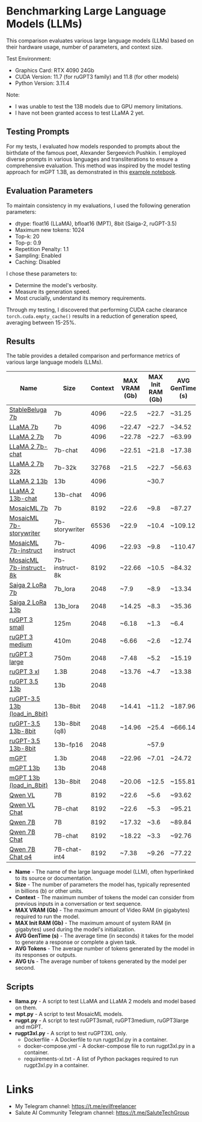 # Benchmarking Large Language Models (LLMs)

This comparison evaluates various large language models (LLMs) based on their hardware usage,
number of parameters, and context size.

Test Environment:

* Graphics Card: RTX 4090 24Gb
* CUDA Version: 11.7 (for ruGPT3 family) and 11.8 (for other models)
* Python Version: 3.11.4

Note:

* I was unable to test the 13B models due to GPU memory limitations.
* I have not been granted access to test LLaMA 2 yet.

## Testing Prompts

For my tests, I evaluated how models responded to prompts about the birthdate of the famous poet, Alexander Sergeevich
Pushkin. I employed diverse prompts in various languages and transliterations to ensure a comprehensive evaluation. This
method was inspired by the model testing approach for mGPT 1.3B, as demonstrated in
this [example notebook](https://github.com/ai-forever/mgpt/blob/main/notebooks/mgpt_huggingface_generation_example.ipynb).

## Evaluation Parameters

To maintain consistency in my evaluations, I used the following generation parameters:

* dtype: float16 (LLaMA), bfloat16 (MPT), 8bit (Saiga-2, ruGPT-3.5)
* Maximum new tokens: 1024
* Top-k: 20
* Top-p: 0.9
* Repetition Penalty: 1.1
* Sampling: Enabled
* Caching: Disabled

I chose these parameters to:

* Determine the model's verbosity.
* Measure its generation speed.
* Most crucially, understand its memory requirements.

Through my testing, I discovered that performing CUDA cache clearance `torch.cuda.empty_cache()` results
in a reduction of generation speed, averaging between 15-25%.

## Results

The table provides a detailed comparison and performance metrics of various large language models (LLMs).

| Name                                                                              | Size           | Context | MAX VRAM (Gb) | MAX Init RAM (Gb) | AVG GenTime (s) | AVG Tokens | AVG t/s |
|-----------------------------------------------------------------------------------|----------------|---------|---------------|-------------------|-----------------|------------|---------|
| [StableBeluga 7b](https://huggingface.co/stabilityai/StableBeluga-7B)             | 7b             | 4096    | ~22.5         | ~22.7             | ~31.25          | ~529.7     | ~16.9   |
| [LLaMA 7b](https://huggingface.co/huggyllama/llama-7b)                            | 7b             | 4096    | ~22.47        | ~22.7             | ~34.52          | ~545.5     | ~15.8   |
| [LLaMA 2 7b](https://huggingface.co/meta-llama/Llama-2-7b-hf)                     | 7b             | 4096    | ~22.78        | ~22.7             | ~63.99          | ~768.6     | ~12.0   | 
| [LLaMA 2 7b-chat](https://huggingface.co/meta-llama/Llama-2-7b-chat-hf)           | 7b-chat        | 4096    | ~22.51        | ~21.8             | ~17.38          | ~356.8     | ~20.5   |
| [LLaMA 2 7b 32k](https://huggingface.co/togethercomputer/LLaMA-2-7B-32K)          | 7b-32k         | 32768   | ~21.5         | ~22.7             | ~56.63          | ~868.5     | ~15.3   | 
| [LLaMA 2 13b](https://huggingface.co/meta-llama/Llama-2-13b-hf)                   | 13b            | 4096    |               | ~30.7             |                 |            |         |
| [LLaMA 2 13b-chat](https://huggingface.co/meta-llama/Llama-2-13b-chat-hf)         | 13b-chat       | 4096    |               |                   |                 |            |         |
| [MosaicML 7b](https://huggingface.co/mosaicml/mpt-7b)                             | 7b             | 8192    | ~22.6         | ~9.8              | ~87.27          | ~1046.2    | ~12.0   |
| [MosaicML 7b-storywriter](https://huggingface.co/mosaicml/mpt-7b-storywriter)     | 7b-storywriter | 65536   | ~22.9         | ~10.4             | ~109.12         | ~1048.2    | ~9.6    |
| [MosaicML 7b-instruct](https://huggingface.co/mosaicml/mpt-7b-instruct)           | 7b-instruct    | 4096    | ~22.93        | ~9.8              | ~110.47         | ~1045.2    | ~9.5    |
| [MosaicML 7b-instruct-8k](https://huggingface.co/mosaicml/mpt-7b-instruct-8k)     | 7b-instruct-8k | 8192    | ~22.66        | ~10.5             | ~84.32          | ~1045.5    | ~12.4   |
| [Saiga 2 LoRa 7b](https://huggingface.co/IlyaGusev/saiga2_7b_lora)                | 7b_lora        | 2048    | ~7.9          | ~8.9              | ~13.34          | ~86.1      | ~6.5    |
| [Saiga 2 LoRa 13b](https://huggingface.co/IlyaGusev/saiga2_13b_lora)              | 13b_lora       | 2048    | ~14.25        | ~8.3              | ~35.36          | ~171.5     | ~4.9    |
| [ruGPT 3 small](https://huggingface.co/ai-forever/rugpt3small_based_on_gpt2)      | 125m           | 2048    | ~6.18         | ~1.3              | ~6.4            | ~1041.8    | ~162.7  |
| [ruGPT 3 medium](https://huggingface.co/ai-forever/rugpt3medium_based_on_gpt2)    | 410m           | 2048    | ~6.66         | ~2.6              | ~12.74          | ~1044.3    | ~82.0   |
| [ruGPT 3 large](https://huggingface.co/ai-forever/rugpt3large_based_on_gpt2)      | 750m           | 2048    | ~7.48         | ~5.2              | ~15.19          | ~1045.5    | ~68.8   |
| [ruGPT 3 xl](https://huggingface.co/ai-forever/rugpt3xl)                          | 1.3B           | 2048    | ~13.76        | ~4.7              | ~13.38          | ~567.1     | ~42.4   |
| [ruGPT 3.5 13b](https://huggingface.co/ai-forever/ruGPT-3.5-13B)                  | 13b            | 2048    |               |                   |                 |            |         |
| [ruGPT-3.5 13b (load_in_8bit)](https://huggingface.co/pe4enov/ruGPT-3.5-13B-8bit) | 13b-8bit       | 2048    | ~14.41        | ~11.2             | ~187.96         | ~1043.7    | ~5.6    |
| [ruGPT-3.5 13b-8bit](https://huggingface.co/Gaivoronsky/ruGPT-3.5-13B-8bit)       | 13b-8bit (q8)  | 2048    | ~14.96        | ~25.4             | ~666.14         | ~1042.1    | ~1.5    |
| [ruGPT-3.5 13b-8bit](https://huggingface.co/Gaivoronsky/ruGPT-3.5-13B-fp16)       | 13b-fp16       | 2048    |               | ~57.9             |                 |            |         |
| [mGPT](https://huggingface.co/ai-forever/mGPT)                                    | 1.3b           | 2048    | ~22.96        | ~7.01             | ~24.72          | ~1046.8    | ~42.3   |
| [mGPT 13b](https://huggingface.co/ai-forever/mGPT-13B)                            | 13b            | 2048    |               |                   |                 |            |         |
| [mGPT 13b (load_in_8bit)](https://huggingface.co/ai-forever/mGPT-13B)             | 13b-8bit       | 2048    | ~20.06        | ~12.5             | ~155.81         | ~1042.5    | ~6.7    |
| [Qwen VL](https://huggingface.co/Qwen/Qwen-VL)                                    | 7B             | 8192    | ~22.6         | ~5.6              | ~93.62          | ~1034.7    | ~11.1   |
| [Qwen VL Chat](https://huggingface.co/Qwen/Qwen-VL-Chat)                          | 7B-chat        | 8192    | ~22.6         | ~5.3              | ~95.21          | ~1037.7    | ~10.9   |
| [Qwen 7B](https://huggingface.co/Qwen/Qwen-7B)                                    | 7B             | 8192    | ~17.32        | ~3.6              | ~89.84          | ~1037.6    | ~11.5   |
| [Qwen 7B Chat](https://huggingface.co/Qwen/Qwen-7B-Chat)                          | 7B-chat        | 8192    | ~18.22        | ~3.3              | ~92.76          | ~944.8     | ~10.2   |
| [Qwen 7B Chat q4](https://huggingface.co/Qwen/Qwen-7B-Chat-Int4)                  | 7B-chat-int4   | 8192    | ~7.38         | ~9.26             | ~77.22          | ~930.8     | ~12.1   |

* **Name** - The name of the large language model (LLM), often hyperlinked to its source or documentation.
* **Size** - The number of parameters the model has, typically represented in billions (b) or other units.
* **Context** - The maximum number of tokens the model can consider from previous inputs in a conversation or text
  sequence.
* **MAX VRAM (Gb)** - The maximum amount of Video RAM (in gigabytes) required to run the model.
* **MAX Init RAM (Gb)** - The maximum amount of system RAM (in gigabytes) used during the model's initialization.
* **AVG GenTime (s)** - The average time (in seconds) it takes for the model to generate a response or complete a given
  task.
* **AVG Tokens** - The average number of tokens generated by the model in its responses or outputs.
* **AVG t/s** - The average number of tokens generated by the model per second.

## Scripts

* **llama.py** - A script to test LLaMA and LLaMA 2 models and model based on them.
* **mpt.py** - A script to test MosaicML models.
* **rugpt.py** - A script to test ruGPT3small, ruGPT3medium, ruGPT3large and mGPT.
* **rugpt3xl.py** - A script to test ruGPT3XL only.
    * Dockerfile - A Dockerfile to run rugpt3xl.py in a container.
    * docker-compose.yml - A docker-compose file to run rugpt3xl.py in a container.
    * requirements-xl.txt - A list of Python packages required to run rugpt3xl.py in a container.

# Links

* My Telegram channel: https://t.me/evilfreelancer
* Salute AI Community Telegram channel: https://t.me/SaluteTechGroup
